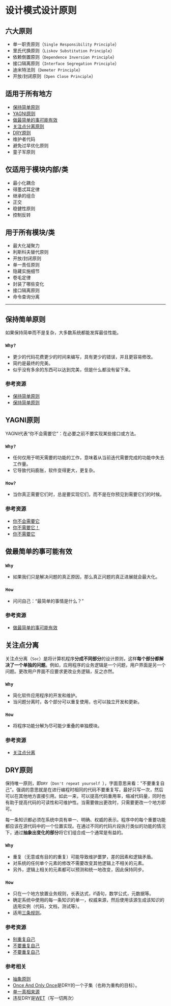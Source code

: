 # 设计模式设计原则

## 六大原则

+ 单一职责原则（`Single Responsibility Principle`）
+ 里氏代换原则（`Liskov Substitution Principle`）
+ 依赖倒置原则（`Dependence Inversion Principle`）
+ 接口隔离原则（`Interface Segregation Principle`）
+ 迪米特法则（`Demeter Principle`）
+ 开放/封闭原则（`Open Close Principle`）

## 适用于所有地方

+ [保持简单原则](#保持简单原则)
+ [YAGNI原则](#YAGNI原则)
+ [做最简单的事可能有效](#做最简单的事可能有效)
+ [关注点分离原则](#关注点分离)
+ [DRY原则](#DRY原则)
+ 维护者代码
+ 避免过早优化原则
+ 童子军原则

## 仅适用于模块内部/类

+ 最小化耦合
+ 得墨忒耳定律
+ 继承的组合
+ 正交
+ 稳健性原则
+ 控制反转

## 用于所有模块/类

+ 最大化凝聚力
+ 利斯科夫替代原则
+ 开放/封闭原则
+ 单一责任原则
+ 隐藏实施细节
+ 卷毛定律
+ 封装了哪些变化
+ 接口隔离原则
+ 命令查询分离

<hr/>

## 保持简单原则

如果保持简单而不是复杂，大多数系统都能发挥最佳性能。

### `Why?`

- 更少的代码花费更少的时间来编写，具有更少的错误，并且更容易修改。
- 简约是最终的完美。
- 似乎没有多余的东西可以达到完美，但是什么都没有留下来。

### 参考资源

- [保持简单原则](http://en.wikipedia.org/wiki/KISS_principle)
- [保持简单原则](http://principles-wiki.net/principles:keep_it_simple_stupid)

## YAGNI原则

YAGNI代表“你不会需要它”：在必要之前不要实现某些接口或方法。

### `Why?`

- 任何仅用于明天需要的功能的工作，意味着从当前迭代需要完成的功能中失去工作量。
- 它导致代码膨胀，软件变得更大，更复杂。

### `How?`

- 当你真正需要它们时，总是要实现它们，而不是在你预见到需要它们的时候。

### 参考资源

- [你不会需要它](http://c2.com/xp/YouArentGonnaNeedIt.html)
- [你不需要它！](http://www.xprogramming.com/Practices/PracNotNeed.html)
- [你不需要它](http://en.wikipedia.org/wiki/You_ain't_gonna_need_it)

## 做最简单的事可能有效

### `Why`

- 如果我们只是解决问题的真正原因，那么真正问题的真正进展就会最大化。

### `How`

- 问问自己：“最简单的事情是什么？”

### 参考资源

- [做最简单的事可能有效](http://c2.com/xp/DoTheSimplestThingThatCouldPossiblyWork.html)

## 关注点分离

关注点分离（`Soc`）是将计算机程序**分成不同部分**的设计原则，这样**每个部分都解决了一个单独的问题**。例如，应用程序的业务逻辑是一个问题，用户界面是另一个问题。更改用户界面不应要求更改业务逻辑，反之亦然。

### `Why`

- 简化软件应用程序的开发和维护。
- 当问题分离时，各个部分可以重复使用，也可以独立开发和更新。

### `How`

- 将程序功能分解为尽可能少重叠的单独模块。

### 参考资源

- [关注点分离](https://en.wikipedia.org/wiki/Separation_of_concerns)

## DRY原则

保持唯一原则，即`DRY`（`Don't repeat yourself `），字面意思来看："不要重复自己"。强调的意思就是在进行编程时相同的代码不要重复写，最好只写一次，然后可以在其他地方直接引用。如此一来，可以提高代码重用率，缩减代码量，同时也有助于提高代码的可读性和可维护性。当需要做出更改时，只需要更改一个地方即可。

每一条知识都必须在系统中具有单一、明确、权威的表示。程序中的每个重要功能都应该在源代码中的一个位置实现。在通过不同的代码片段执行类似的功能的情况下，通过**抽象出变化的部分**将它们组合成一个通常是有益的。

### `Why`

- 重复（无意或有目的的重复）可能导致维护噩梦，差的因素和逻辑矛盾。
- 对系统的任何单个元素的修改不需要改变其他逻辑上不相关的元素。
- 另外，逻辑上相关的元素都可以预测和统一地改变，因此保持同步。

### `How`

- 只在一个地方放置业务规则，长表达式，if语句，数学公式，元数据等。
- 确定系统中使用的每一条知识的单一，权威来源，然后使用该源生成该知识的适用实例（代码，文档，测试等）。
- 适用[三条规则](http://en.wikipedia.org/wiki/Rule_of_three_(computer_programming))。

### 参考资源

- [别重复自己](http://c2.com/cgi/wiki?DontRepeatYourself)
- [不要重复自己](http://en.wikipedia.org/wiki/Don't_repeat_yourself)
- [不要重复自己](http://programmer.97things.oreilly.com/wiki/index.php/Don't_Repeat_Yourself)

### 参考相关

- [抽象原则](http://en.wikipedia.org/wiki/Abstraction_principle_(computer_programming))
- [Once And Only Once](http://c2.com/cgi/wiki?OnceAndOnlyOnce)是DRY的一个子集（也称为重构的目标）。
- [单一真相来源](http://en.wikipedia.org/wiki/Single_Source_of_Truth)
- 违反DRY是[WET](http://thedailywtf.com/articles/The-WET-Cart)（写一切两次）